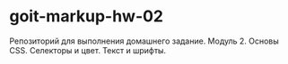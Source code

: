 # goit-markup-hw-02
Репозиторий для выполнения домашнего задание. Модуль 2. Основы CSS. Селекторы и цвет. Текст и шрифты.
